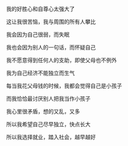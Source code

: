 我的好胜心和自尊心太强大了

这让我很苦恼，我与周围的所有人攀比

我会因为自己很弱，而失眠

我也会因为别人的一句话，而怀疑自己

我不愿意得到任何人的支助，即使父母也不例外

我为自己经济不能独立而生气

每当我花父母钱的时候，我都会觉得自己是小孩子

而我恰恰最讨厌别人把我当作小孩子

我心里很矛盾，想的又乱，又多

所以我希望自己尽早独立，快点长大

所以我选择就业，踏入社会，越早越好